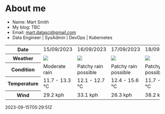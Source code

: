 # About me

- Name: Mart Smith
- My blog: TBC
- Email: [mart.datasci@gmail.com](mailto:mart.datasci6@gmail.com)
- Data Engineer | SysAdmin | DevOps | Kubernetes


<table>
    <tr>
        <th>Date</th>
        <td>15/09/2023</td><td>16/09/2023</td><td>17/09/2023</td><td>18/09/2023</td><td>19/09/2023</td><td>20/09/2023</td><td>21/09/2023</td>
    </tr>
    <tr>
        <th>Weather</th>
        <td><img src="https://cdn.weatherapi.com/weather/64x64/day/302.png"/></td><td><img src="https://cdn.weatherapi.com/weather/64x64/day/176.png"/></td><td><img src="https://cdn.weatherapi.com/weather/64x64/day/176.png"/></td><td><img src="https://cdn.weatherapi.com/weather/64x64/day/176.png"/></td><td><img src="https://cdn.weatherapi.com/weather/64x64/day/176.png"/></td><td><img src="https://cdn.weatherapi.com/weather/64x64/day/176.png"/></td><td><img src="https://cdn.weatherapi.com/weather/64x64/day/119.png"/></td>
    </tr>
    <tr>
        <th>Condition</th>
        <td width="200px">Moderate rain</td><td width="200px">Patchy rain possible</td><td width="200px">Patchy rain possible</td><td width="200px">Patchy rain possible</td><td width="200px">Patchy rain possible</td><td width="200px">Patchy rain possible</td><td width="200px">Cloudy</td>
    </tr>
    <tr>
        <th>Temperature</th>
        <td>11.7 -  13.3 °C</td><td>12.1 -  12.7 °C</td><td>12.4 -  15.6 °C</td><td>11.7 -  16.9 °C</td><td>10.8 -  14.3 °C</td><td>11.1 -  15.2 °C</td><td>10.2 -  14.4 °C</td>
    </tr>
    <tr>
        <th>Wind</th>
        <td>29.2 kph</td><td>33.1 kph</td><td>26.3 kph</td><td>38.2 kph</td><td>34.9 kph</td><td>28.4 kph</td><td>16.6 kph</td>
    </tr>
</table>


2023-09-15T05:29:51Z

